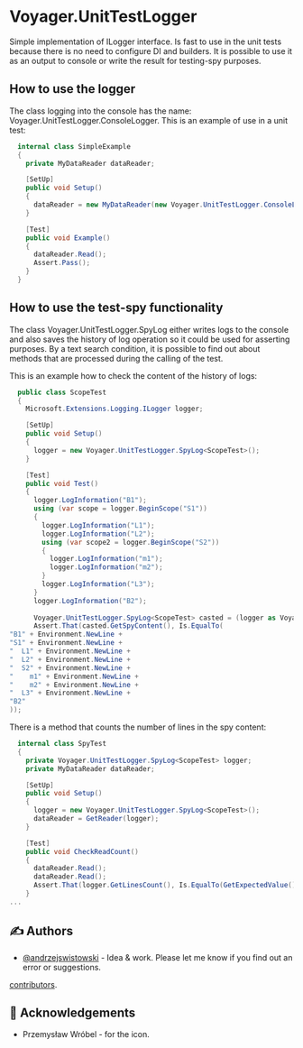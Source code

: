 # Voyager.UnitTestLogger
Simple implementation of ILogger interface. Is fast to use in the unit tests because there is no need to configure DI and builders. It is possible to use it as an output to console or write the result for testing-spy purposes.

## How to use the logger

The class logging into the console has the name: Voyager.UnitTestLogger.ConsoleLogger. This is an example of use in a unit test:

```C#
  internal class SimpleExample
  {
    private MyDataReader dataReader;

    [SetUp]
    public void Setup()
    {
      dataReader = new MyDataReader(new Voyager.UnitTestLogger.ConsoleLogger<MyDataReader>());
    }

    [Test]
    public void Example()
    {
      dataReader.Read();
      Assert.Pass();
    }
  }
```

## How to use the test-spy functionality

The class Voyager.UnitTestLogger.SpyLog either writes logs to the console and also saves the history of log operation so it could be used for asserting purposes. By a text search condition, it is possible to find out about methods that are processed during the calling of the test.

This is an example how to check the content of the history of logs:

```C#
  public class ScopeTest
  {
    Microsoft.Extensions.Logging.ILogger logger;

    [SetUp]
    public void Setup()
    {
      logger = new Voyager.UnitTestLogger.SpyLog<ScopeTest>();
    }

    [Test]
    public void Test()
    {
      logger.LogInformation("B1");
      using (var scope = logger.BeginScope("S1"))
      {
        logger.LogInformation("L1");
        logger.LogInformation("L2");
        using (var scope2 = logger.BeginScope("S2"))
        {
          logger.LogInformation("m1");    
          logger.LogInformation("m2");
        }
        logger.LogInformation("L3");
      }
      logger.LogInformation("B2");
			
      Voyager.UnitTestLogger.SpyLog<ScopeTest> casted = (logger as Voyager.UnitTestLogger.SpyLog<ScopeTest>)!;
      Assert.That(casted.GetSpyContent(), Is.EqualTo(
"B1" + Environment.NewLine +
"S1" + Environment.NewLine +
"  L1" + Environment.NewLine +
"  L2" + Environment.NewLine +
"  S2" + Environment.NewLine +
"    m1" + Environment.NewLine +
"    m2" + Environment.NewLine +
"  L3" + Environment.NewLine +
"B2"
));

```

There is a method that counts the number of lines in the spy content:

```C#
  internal class SpyTest
  {
    private Voyager.UnitTestLogger.SpyLog<ScopeTest> logger;
    private MyDataReader dataReader;

    [SetUp]
    public void Setup()
    {
      logger = new Voyager.UnitTestLogger.SpyLog<ScopeTest>();
      dataReader = GetReader(logger);
    }

    [Test]
    public void CheckReadCount()
    {
      dataReader.Read();
      dataReader.Read();
      Assert.That(logger.GetLinesCount(), Is.EqualTo(GetExpectedValue()));
    }
...

```

## ✍️ Authors 

- [@andrzejswistowski](https://github.com/AndrzejSwistowski) - Idea & work. Please let me know if you find out an error or suggestions.

[contributors](https://github.com/Voyager-Poland).

## 🎉 Acknowledgements 

- Przemysław Wróbel - for the icon.
